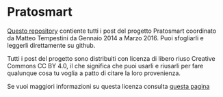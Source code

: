 # Pratosmart
[Questo repository](https://github.com/iltempe/pratosmart) contiente tutti i post del progetto Pratosmart coordinato da Matteo Tempestini da Gennaio 2014 a Marzo 2016. Puoi sfogliarli e leggerli direttamente su github.

Tutti i post del progetto sono distribuiti con licenza di libero riuso Creative Commons CC BY 4.0,
il che significa che puoi usarli e riusarli per fare qualunque cosa tu voglia a patto di citare la loro provenienza.

Se vuoi maggiori informazioni su questa licenza consulta [questa pagina](http://creativecommons.org/licenses/by/4.0)
